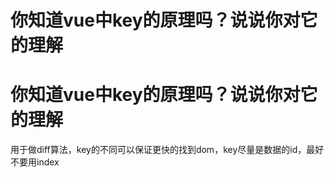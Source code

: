 # 你知道vue中key的原理吗？说说你对它的理解

# 你知道vue中key的原理吗？说说你对它的理解

用于做diff算法，key的不同可以保证更快的找到dom，key尽量是数据的id，最好不要用index